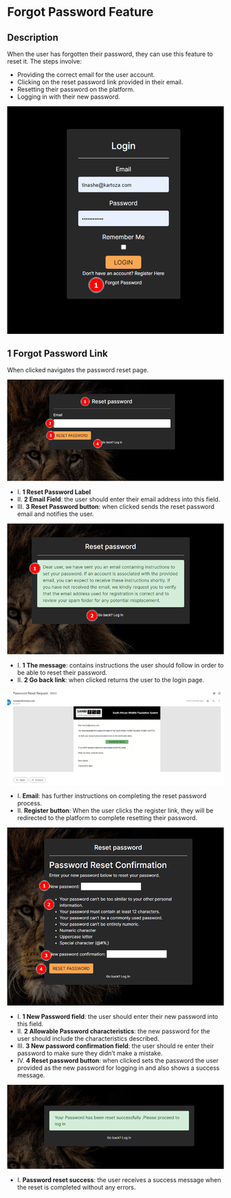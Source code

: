 # Forgot Password Feature
<!-- These are instructions the user should take when they wish to reset their password -->

## Description
When the user has forgotten their password, they can use this feature to reset it.
The steps involve:
*	Providing the correct email for the user account.
*	Clicking on the reset password link provided in their email.
*	Resetting their password on the platform.
*	Logging in with their new password.


![instr_forgot_password_link](../img/forgot_password_link.png)


## 1 Forgot Password Link
When clicked navigates the password reset page.

![instr_password_reset](../img/password_reset.png)

*   I.	__1 Reset Password Label__ 
*   II.	__2 Email Field__: the user should enter their email address into this field.
*   III. __3 Reset Password button__: when clicked sends the reset password email and notifies the user.

![instr_email_sent_instructions](../img/email_sent_instructions.png)

*   I. __1 The message__: contains instructions the user should follow in order to be able to reset their password.
*   II. __2 Go back link__: when clicked returns the user to the login page.

![instr_reset_password_email](../img/reset_password_email.png)

*   I. __Email__: has further instructions on completing the reset password process.
*   II. __Register button__: When the user clicks the register link, they will be redirected to the platform to complete resetting their password.

![instr_reset_password_form](../img/reset_password_form.png)

*   I.	__1 New Password field__: the user should enter their new password into this field.
*   II.	__2 Allowable Password characteristics__: the new password for the user should include the characteristics described.
*   III. __3 New password confirmation field__: the user should re enter their password to make sure they didn’t make a mistake.
*   IV.	__4 Reset password button__: when clicked sets the password the user provided as the new password for logging in and also shows a success message.

![instr_password_reset_success](../img/password_reset_success.png)

*   I. __Password reset success__: the user receives a success message when the reset is completed without any errors.
